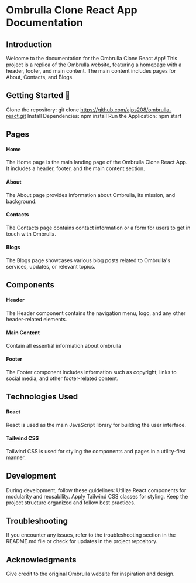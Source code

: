 <h1>Ombrulla Clone React App Documentation</h1>

<h2>Introduction</h2>
Welcome to the documentation for the Ombrulla Clone React App! This project is a replica of the Ombrulla website, featuring a homepage with a header, footer, and main content. The main content includes pages for About, Contacts, and Blogs.

<h2> Getting Started 🚀</h2>

Clone the repository: git clone https://github.com/ajps208/ombrulla-react.git
Install Dependencies: npm install
Run the Application: npm start

<h2>Pages</h2>

<h4>Home</h4>
The Home page is the main landing page of the Ombrulla Clone React App. It includes a header, footer, and the main content section.

<h4>About</h4>
The About page provides information about Ombrulla, its mission, and background.

<h4>Contacts</h4>
The Contacts page contains contact information or a form for users to get in touch with Ombrulla.

<h4>Blogs</h4>
The Blogs page showcases various blog posts related to Ombrulla's services, updates, or relevant topics.

<h2>Components</h2>

<h4>Header</h4>
The Header component contains the navigation menu, logo, and any other header-related elements.

<h4>Main Content</h4>
Contain all essential information about ombrulla
    
<h4>Footer</h4>
The Footer component includes information such as copyright, links to social media, and other footer-related content.

<h2>Technologies Used</h2>

<h4>React</h4>
React is used as the main JavaScript library for building the user interface.

<h4>Tailwind CSS</h4>
Tailwind CSS is used for styling the components and pages in a utility-first manner.

<h2>Development</h2>
During development, follow these guidelines:
Utilize React components for modularity and reusability.
Apply Tailwind CSS classes for styling.
Keep the project structure organized and follow best practices.

<h2>Troubleshooting</h2>
If you encounter any issues, refer to the troubleshooting section in the README.md file or check for updates in the project repository.

<h2>Acknowledgments</h2>
Give credit to the original Ombrulla website for inspiration and design.
